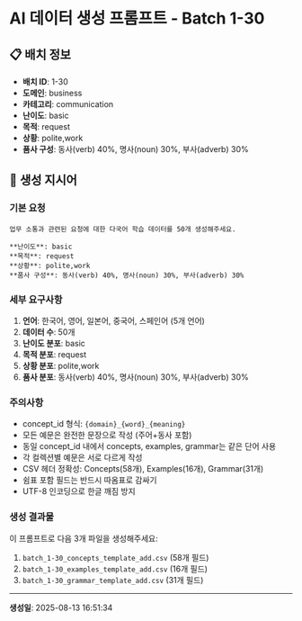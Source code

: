 # AI 데이터 생성 프롬프트 - Batch 1-30

## 📋 배치 정보

- **배치 ID**: 1-30
- **도메인**: business
- **카테고리**: communication
- **난이도**: basic
- **목적**: request
- **상황**: polite,work
- **품사 구성**: 동사(verb) 40%, 명사(noun) 30%, 부사(adverb) 30%

## 🎯 생성 지시어

### 기본 요청
```
업무 소통과 관련된 요청에 대한 다국어 학습 데이터를 50개 생성해주세요.

**난이도**: basic
**목적**: request
**상황**: polite,work
**품사 구성**: 동사(verb) 40%, 명사(noun) 30%, 부사(adverb) 30%
```

### 세부 요구사항

1. **언어**: 한국어, 영어, 일본어, 중국어, 스페인어 (5개 언어)
2. **데이터 수**: 50개
3. **난이도 분포**: basic
4. **목적 분포**: request
5. **상황 분포**: polite,work
6. **품사 분포**: 동사(verb) 40%, 명사(noun) 30%, 부사(adverb) 30%

### 주의사항

- concept_id 형식: `{domain}_{word}_{meaning}`
- 모든 예문은 완전한 문장으로 작성 (주어+동사 포함)
- 동일 concept_id 내에서 concepts, examples, grammar는 같은 단어 사용
- 각 컬렉션별 예문은 서로 다르게 작성
- CSV 헤더 정확성: Concepts(58개), Examples(16개), Grammar(31개)
- 쉼표 포함 필드는 반드시 따옴표로 감싸기
- UTF-8 인코딩으로 한글 깨짐 방지

### 생성 결과물

이 프롬프트로 다음 3개 파일을 생성해주세요:
1. `batch_1-30_concepts_template_add.csv` (58개 필드)
2. `batch_1-30_examples_template_add.csv` (16개 필드)  
3. `batch_1-30_grammar_template_add.csv` (31개 필드)

---

**생성일**: 2025-08-13 16:51:34
